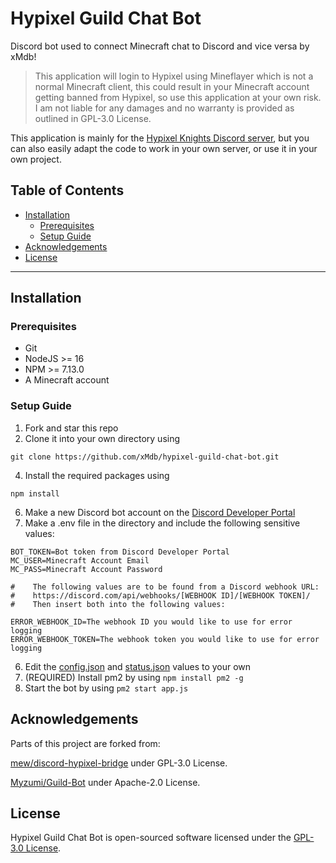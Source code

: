 # Hypixel Guild Chat Bot
Discord bot used to connect Minecraft chat to Discord and vice versa by xMdb!

> This application will login to Hypixel using Mineflayer which is not a normal Minecraft client, this could result in your Minecraft account getting banned from Hypixel, so use this application at your own risk. I am not liable for any damages and no warranty is provided as outlined in GPL-3.0 License.

This application is mainly for the [Hypixel Knights Discord server](https://discord.gg/kQMNpNw6s5), but you can also easily adapt the code to work in your own server, or use it in your own project.

## Table of Contents

- [Installation](#installation)
  - [Prerequisites](#prerequisites)
  - [Setup Guide](#setup-guide)
- [Acknowledgements](#acknowledgements)
- [License](#license)

<hr>

## Installation

### Prerequisites

- Git
- NodeJS >= 16
- NPM >= 7.13.0
- A Minecraft account

### Setup Guide

1. Fork and star this repo
2. Clone it into your own directory using 
```
git clone https://github.com/xMdb/hypixel-guild-chat-bot.git
```
4. Install the required packages using 
```
npm install
```
6. Make a new Discord bot account on the [Discord Developer Portal](https://discord.com/developers/applications)
7. Make a .env file in the directory and include the following sensitive values:
```
BOT_TOKEN=Bot token from Discord Developer Portal
MC_USER=Minecraft Account Email
MC_PASS=Minecraft Account Password

#    The following values are to be found from a Discord webhook URL: 
#    https://discord.com/api/webhooks/[WEBHOOK ID]/[WEBHOOK TOKEN]/
#    Then insert both into the following values:

ERROR_WEBHOOK_ID=The webhook ID you would like to use for error logging
ERROR_WEBHOOK_TOKEN=The webhook token you would like to use for error logging
```
6. Edit the [config.json](https://github.com/xMdb/hypixel-knights-gchat-bot/blob/main/config.json) and [status.json](https://github.com/xMdb/hypixel-knights-gchat-bot/blob/main/config.json) values to your own
7. (REQUIRED) Install pm2 by using `npm install pm2 -g`
8. Start the bot by using `pm2 start app.js`

## Acknowledgements
Parts of this project are forked from:

[mew/discord-hypixel-bridge](https://github.com/mew/discord-hypixel-bridge) under GPL-3.0 License.

[Myzumi/Guild-Bot](https://github.com/Myzumi/Guild-Bot) under Apache-2.0 License.

## License

Hypixel Guild Chat Bot is open-sourced software licensed under the [GPL-3.0 License](https://github.com/xMdb/hypixel-knights-gchat-bot/blob/main/LICENSE).
